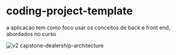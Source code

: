 # coding-project-template

a aplicacao tem como foco usar os conceitos de back e front end, abordados no curso 

![v2 capstone-dealership-architecture](https://github.com/user-attachments/assets/96d8d218-b401-4ba6-8a24-d11cf8b7d124)
